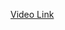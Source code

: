 <a href="https://drive.google.com/file/d/1iV2DidqfD2l8-2mUKWIkle_6D9-GFXnA/view?usp=sharing">Video Link</a>
